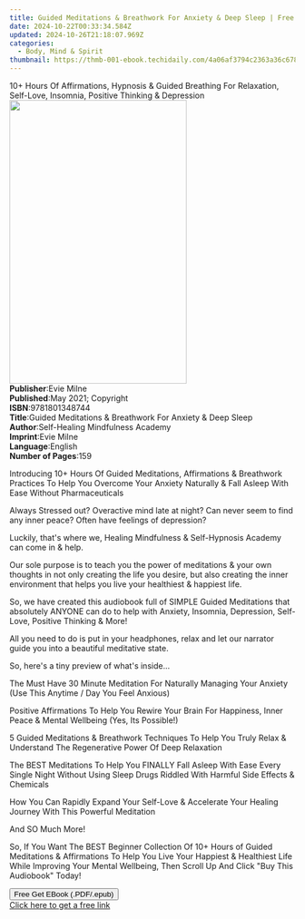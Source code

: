 ```yaml
---
title: Guided Meditations & Breathwork For Anxiety & Deep Sleep | Free Book
date: 2024-10-22T00:33:34.584Z
updated: 2024-10-26T21:18:07.969Z
categories:
  - Body, Mind & Spirit
thumbnail: https://thmb-001-ebook.techidaily.com/4a06af3794c2363a36c678ff62cd25a8375b591aa69fe3db073f08ab9a0d3225.jpg
---
```

<main id="book-container">
  <div class="flex flex-col">
    <div class="book-brief flex-1 py-6 px-4 sm:p-6 md:py-10 md:px-8">
      <!-- brief-->
      <div class="book-brief-main">
        10+ Hours Of Affirmations, Hypnosis & Guided Breathing For Relaxation,
        Self-Love, Insomnia, Positive Thinking & Depression
      </div>
    </div>
    <div
      class="book-meta-info flex-1 grid gap-4 col-start-1 col-end-3 row-start-1 sm:mb-6 sm:grid-cols-4 lg:gap-6 lg:col-start-2 lg:row-end-6 lg:row-span-6 lg:mb-0"
    >
      <div
        class="book-meta-info-left place-content-center mt-4 p-4 text-sm leading-6 col-start-2 col-span-2 dark:text-slate-400"
      >
        <img
          class="w-full h-500 object-cover rounded-lg sm:h-255 sm:col-span-2 lg:col-span-full"
          src="https://img-001-ebook.techidaily.com/a510d6a097d64efd436e046897e57f5be9dd1ac47f88ebfbf2a5022112ff3587.jpg"
          alt=""
          width="312"
          height="500"
        />
      </div>
      <div
        class="book-meta-info-right mt-2 col-start-1 row-start-2 col-span-3 self-center"
      >
        <!-- meta data  -->
        <div class="flex flex-col px-4 md:px-8">
          <div class="flex-1">
            <strong>Publisher</strong>:<span class="px-2">Evie Milne</span>
          </div>
          <div class="flex-1">
            <strong>Published</strong>:<span class="px-2"
              >May 2021; Copyright</span
            >
          </div>
          <div class="flex-1">
            <strong>ISBN</strong>:<span class="px-2">9781801348744</span>
          </div>
          <div class="flex-1">
            <strong>Title</strong>:<span class="px-2"
              >Guided Meditations &amp; Breathwork For Anxiety &amp; Deep
              Sleep</span
            >
          </div>
          <div class="flex-1">
            <strong>Author</strong>:<span class="px-2"
              >Self-Healing Mindfulness Academy</span
            >
          </div>
          <div class="flex-1">
            <strong>Imprint</strong>:<span class="px-2">Evie Milne</span>
          </div>
          <div class="flex-1">
            <strong>Language</strong>:<span class="px-2">English</span>
          </div>
          <div class="flex-1">
            <strong>Number of Pages</strong>:<span class="px-2">159</span>
          </div>
        </div>
      </div>
    </div>
    <div class="book-description flex-1 py-6 px-4 sm:p-6 md:py-10 md:px-8">
      <div class="book-description-main">
        <div accordion-content="" id="description">
          <p></p>
          <p>
            Introducing 10+ Hours Of Guided Meditations, Affirmations &amp;
            Breathwork Practices To Help You Overcome Your Anxiety Naturally
            &amp; Fall Asleep With Ease Without Pharmaceuticals&nbsp;
          </p>
          <p>
            Always Stressed out? Overactive mind late at night? Can never seem
            to find any inner peace? Often have feelings of depression?
          </p>
          <p>
            Luckily, that's where we, Healing Mindfulness &amp; Self-Hypnosis
            Academy can come in &amp; help.
          </p>
          <p>
            Our sole purpose is to teach you the power of meditations &amp; your
            own thoughts in not only creating the life you desire, but also
            creating the inner environment that helps you live your healthiest
            &amp; happiest life.&nbsp;
          </p>
          <p>
            So, we have created this audiobook full of SIMPLE Guided Meditations
            that absolutely ANYONE can do to help with Anxiety, Insomnia,
            Depression, Self-Love, Positive Thinking &amp; More!&nbsp;
          </p>
          <p>
            All you need to do is put in your headphones, relax and let our
            narrator guide you into a beautiful meditative state.&nbsp;
          </p>
          <p>So, here's a tiny preview of what's inside...</p>
          <p>
            The Must Have 30 Minute Meditation For Naturally Managing Your
            Anxiety (Use This Anytime / Day You Feel Anxious)
          </p>
          <p>
            Positive Affirmations To Help You Rewire Your Brain For Happiness,
            Inner Peace &amp; Mental Wellbeing (Yes, Its Possible!)&nbsp;
          </p>
          <p>
            5 Guided Meditations &amp; Breathwork Techniques To Help You Truly
            Relax &amp; Understand The Regenerative Power Of Deep Relaxation
          </p>
          <p>
            The BEST Meditations To Help You FINALLY Fall Asleep With Ease Every
            Single Night Without Using Sleep Drugs Riddled With Harmful Side
            Effects &amp; Chemicals&nbsp;
          </p>
          <p>
            How You Can Rapidly Expand Your Self-Love &amp; Accelerate Your
            Healing Journey With This Powerful Meditation
          </p>
          <p>And SO Much More!&nbsp;</p>
          <p>
            So, If You Want The BEST Beginner Collection Of 10+ Hours of Guided
            Meditations &amp; Affirmations To Help You Live Your Happiest &amp;
            Healthiest Life While Improving Your Mental Wellbeing, Then Scroll
            Up And Click "Buy This Audiobook" Today!
          </p>
          <p></p>
        </div>
        <div class="accordion-fader"></div>
      </div>
    </div>
    <div class="book-excerpts flex-1 py-6 px-4 sm:p-6 md:py-10 md:px-8"></div>
    <div
      class="book-about-author flex-1 py-6 px-4 sm:p-6 md:py-10 md:px-8"
    ></div>
    <div class="book-free-get flex-1 py-6 px-4 sm:p-6 md:py-10 md:px-8">
      <button
        id="btn-free-get"
        class="bg-blue-500 hover:bg-blue-700 text-white font-bold py-2 px-4 rounded"
      >
        Free Get EBook (.PDF/.epub)
      </button>
      <div id="countdown-display" class="px-2 text-lg mt-2"></div>
      <a
        id="free-link"
        class="hidden bg-blue-500 hover:bg-blue-700 text-white font-bold py-2 px-4 rounded"
        href="https://www.ebooks.com/en-us/book/210305934/guided-meditations-breathwork-for-anxiety-deep-sleep/self-healing-mindfulness-academy/"
        target="_blank"
        >Click here to get a free link</a
      >
    </div>
    <script>
      let countdownTime = 0;
      let countdownInterval = null;
      document
        .getElementById('btn-free-get')
        .addEventListener('click', startCountdown);
      function startCountdown() {
        countdownTime = new Date().getTime() + 60000 * 3;
        countdownInterval = setInterval(updateCountdown, 1000);
        document.getElementById('btn-free-get').disabled = true;
        document
          .getElementById('btn-free-get')
          .classList.add('bg-gray-500', 'cursor-not-allowed');
      }
      function updateCountdown() {
        let currentTime = new Date().getTime();
        let timeLeft = countdownTime - currentTime;
        let secondsLeft = Math.floor(timeLeft / 1000);
        document.getElementById('countdown-display').innerHTML =
          `Remaining time: ${secondsLeft} seconds.`;
        if (secondsLeft <= 0) {
          clearInterval(countdownInterval);
          document.getElementById('btn-free-get').classList.add('hidden');
          document.getElementById('free-link').classList.remove('hidden');
          document.getElementById('countdown-display').innerHTML = '';
        }
      }
    </script>
  </div>
</main>

<ins class="adsbygoogle"
      style="display:block"
      data-ad-client="ca-pub-7571918770474297"
      data-ad-slot="8358498916"
      data-ad-format="auto"
      data-full-width-responsive="true"></ins>
    